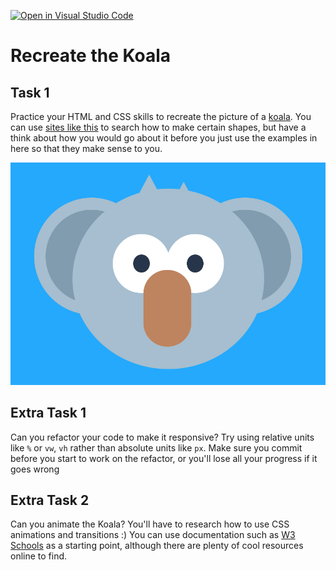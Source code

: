 [![Open in Visual Studio Code](https://classroom.github.com/assets/open-in-vscode-f059dc9a6f8d3a56e377f745f24479a46679e63a5d9fe6f495e02850cd0d8118.svg)](https://classroom.github.com/online_ide?assignment_repo_id=6360702&assignment_repo_type=AssignmentRepo)
# Recreate the Koala

## Task 1

Practice your HTML and CSS skills to recreate the picture of a [koala](./koala.png). You can use [sites like this](https://css-tricks.com/the-shapes-of-css/) to search how to make certain shapes, but have a think about how you would go about it before you just use the examples in here so that they make sense to you.

![koala](./koala.png)

## Extra Task 1

Can you refactor your code to make it responsive? Try using relative units like `%` or `vw`, `vh` rather than absolute units like `px`. Make sure you commit before you start to work on the refactor, or you'll lose all your progress if it goes wrong

## Extra Task 2

Can you animate the Koala? You'll have to research how to use CSS animations and transitions :) You can use documentation such as [W3 Schools](https://www.w3schools.com/css/css3_animations.asp) as a starting point, although there are plenty of cool resources online to find.

